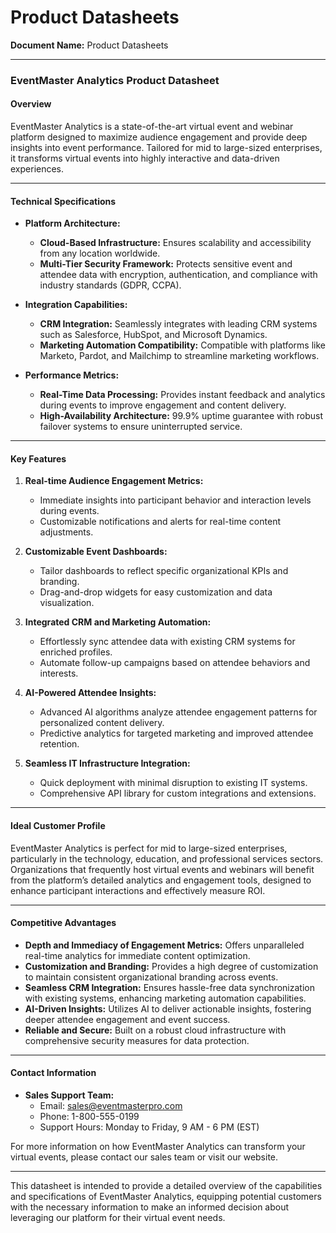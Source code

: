 # Product Datasheets

**Document Name:** Product Datasheets

---

### EventMaster Analytics Product Datasheet

#### Overview
EventMaster Analytics is a state-of-the-art virtual event and webinar platform designed to maximize audience engagement and provide deep insights into event performance. Tailored for mid to large-sized enterprises, it transforms virtual events into highly interactive and data-driven experiences.

---

#### Technical Specifications

- **Platform Architecture:**
  - **Cloud-Based Infrastructure:** Ensures scalability and accessibility from any location worldwide.
  - **Multi-Tier Security Framework:** Protects sensitive event and attendee data with encryption, authentication, and compliance with industry standards (GDPR, CCPA).

- **Integration Capabilities:**
  - **CRM Integration:** Seamlessly integrates with leading CRM systems such as Salesforce, HubSpot, and Microsoft Dynamics.
  - **Marketing Automation Compatibility:** Compatible with platforms like Marketo, Pardot, and Mailchimp to streamline marketing workflows.

- **Performance Metrics:**
  - **Real-Time Data Processing:** Provides instant feedback and analytics during events to improve engagement and content delivery.
  - **High-Availability Architecture:** 99.9% uptime guarantee with robust failover systems to ensure uninterrupted service.

---

#### Key Features

1. **Real-time Audience Engagement Metrics:**
   - Immediate insights into participant behavior and interaction levels during events.
   - Customizable notifications and alerts for real-time content adjustments.

2. **Customizable Event Dashboards:**
   - Tailor dashboards to reflect specific organizational KPIs and branding.
   - Drag-and-drop widgets for easy customization and data visualization.

3. **Integrated CRM and Marketing Automation:**
   - Effortlessly sync attendee data with existing CRM systems for enriched profiles.
   - Automate follow-up campaigns based on attendee behaviors and interests.

4. **AI-Powered Attendee Insights:**
   - Advanced AI algorithms analyze attendee engagement patterns for personalized content delivery.
   - Predictive analytics for targeted marketing and improved attendee retention.

5. **Seamless IT Infrastructure Integration:**
   - Quick deployment with minimal disruption to existing IT systems.
   - Comprehensive API library for custom integrations and extensions.

---

#### Ideal Customer Profile

EventMaster Analytics is perfect for mid to large-sized enterprises, particularly in the technology, education, and professional services sectors. Organizations that frequently host virtual events and webinars will benefit from the platform’s detailed analytics and engagement tools, designed to enhance participant interactions and effectively measure ROI.

---

#### Competitive Advantages

- **Depth and Immediacy of Engagement Metrics:** Offers unparalleled real-time analytics for immediate content optimization.
- **Customization and Branding:** Provides a high degree of customization to maintain consistent organizational branding across events.
- **Seamless CRM Integration:** Ensures hassle-free data synchronization with existing systems, enhancing marketing automation capabilities.
- **AI-Driven Insights:** Utilizes AI to deliver actionable insights, fostering deeper attendee engagement and event success.
- **Reliable and Secure:** Built on a robust cloud infrastructure with comprehensive security measures for data protection.

---

#### Contact Information

- **Sales Support Team:**
  - Email: sales@eventmasterpro.com
  - Phone: 1-800-555-0199
  - Support Hours: Monday to Friday, 9 AM - 6 PM (EST)

For more information on how EventMaster Analytics can transform your virtual events, please contact our sales team or visit our website. 

---

This datasheet is intended to provide a detailed overview of the capabilities and specifications of EventMaster Analytics, equipping potential customers with the necessary information to make an informed decision about leveraging our platform for their virtual event needs.